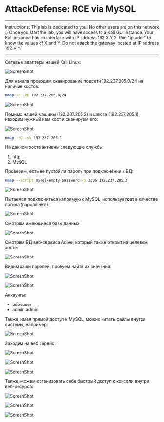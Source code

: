 # AttackDefense: RCE via MySQL

---

Instructions: 
    This lab is dedicated to you! No other users are on this network :) 
    Once you start the lab, you will have access to a Kali GUI instance.
    Your Kali instance has an interface with IP address 192.X.Y.2. Run "ip addr" to know the values of X and Y.
    Do not attack the gateway located at IP address 192.X.Y.1

---

Сетевые адаптеры нашей Kali Linux:

![ScreenShot](screenshots/1.png)


Для начала проводим сканирование подсети 192.237.205.0/24 на наличие хостов:
```sh
nmap -n -PE 192.237.205.0/24
```

![ScreenShot](screenshots/2.png)

Помимо нашей машины (192.237.205.2) и шлюза (192.237.205.1), находим нужный нам хост и сканируем его:

![ScreenShot](screenshots/3.png)

```sh
nmap -sC -sV 192.237.205.3
```

На данном хосте активны следующие службы:
1. http
2. MySQL

Проверим, есть не пустой ли пароль при подключении к БД:

```sh
nmap --script mysql-empty-password -p 3306 192.237.205.3
```

![ScreenShot](screenshots/4.png)

Пытаемся подключиться напрямую к MySQL, используя **root** в качестве логина (пароля нет!)

![ScreenShot](screenshots/5.png)

Смотрим имеющиеся базы данных:

![ScreenShot](screenshots/6.png)

Смотрим БД веб-сервиса Adive, который также открыт на целевом хосте:

![ScreenShot](screenshots/7.png)

Видим хэши паролей, пробуем найти их значения:

![ScreenShot](screenshots/8.png)

![ScreenShot](screenshots/9.png)

Аккаунты:
- user:user
- admin:admin

Также, имея прямой доступ к MySQL, можно читать файлы внутри системы, например:

![ScreenShot](screenshots/10.png)

Заходим на веб сервис:

![ScreenShot](screenshots/11.png)

![ScreenShot](screenshots/12.png)

![ScreenShot](screenshots/13.png)

Также, можем организовать себе быстрый доступ к консоли внутри веб-ресурса:

![ScreenShot](screenshots/14.png)

![ScreenShot](screenshots/15.png)

![ScreenShot](screenshots/16.png)





